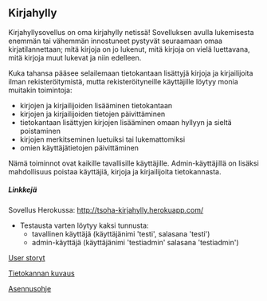 ## Kirjahylly

Kirjahyllysovellus on oma kirjahylly netissä! Sovelluksen avulla lukemisesta enemmän tai vähemmän innostuneet pystyvät seuraamaan omaa kirjatilannettaan; mitä kirjoja on jo lukenut, mitä kirjoja on vielä luettavana, mitä kirjoja muut lukevat ja niin edelleen.

Kuka tahansa pääsee selailemaan tietokantaan lisättyjä kirjoja ja kirjailijoita ilman rekisteröitymistä, mutta rekisteröityneille käyttäjille löytyy monia muitakin toimintoja:

  - kirjojen ja kirjailijoiden lisääminen tietokantaan
  - kirjojen ja kirjailijoiden tietojen päivittäminen
  - tietokantaan lisättyjen kirjojen lisääminen omaan hyllyyn ja sieltä poistaminen
  - kirjojen merkitseminen luetuiksi tai lukemattomiksi
  - omien käyttäjätietojen päivittäminen
  
  
Nämä toiminnot ovat kaikille tavallisille käyttäjille. Admin-käyttäjillä on lisäksi mahdollisuus poistaa käyttäjiä, kirjoja ja kirjailijoita tietokannasta. 


##### Linkkejä

Sovellus Herokussa: http://tsoha-kirjahylly.herokuapp.com/ 
- Testausta varten löytyy kaksi tunnusta: 
  - tavallinen käyttäjä (käyttäjänimi 'testi', salasana 'testi')
  - admin-käyttäjä (käyttäjänimi 'testiadmin' salasana 'testiadmin')

[User storyt](https://github.com/riinaalisah/Kirjahylly/blob/master/documentation/user_stories.md)

[Tietokannan kuvaus](https://github.com/riinaalisah/Kirjahylly/blob/master/documentation/tietokantakuvaus.md)

[Asennusohje](https://github.com/riinaalisah/Kirjahylly/blob/master/documentation/asennusohjeet.md)

